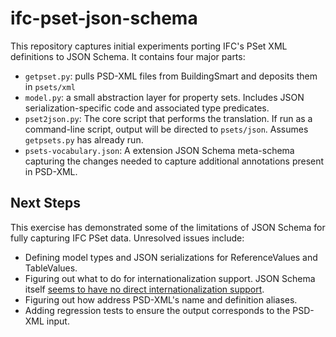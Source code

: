 # ifc-pset-json-schema
This repository captures initial experiments porting IFC's PSet XML definitions to JSON Schema. It contains four major parts:
- `getpset.py`: pulls PSD-XML files from BuildingSmart and deposits them in `psets/xml`
- `model.py`: a small abstraction layer for property sets. Includes JSON serialization-specific code and associated type predicates.
- `pset2json.py`: The core script that performs the translation. If run as a command-line script, output will be directed to `psets/json`. Assumes `getpsets.py` has already run.
- `psets-vocabulary.json`: A extension JSON Schema meta-schema capturing the changes needed to capture additional annotations present in PSD-XML.

## Next Steps
This exercise has demonstrated some of the limitations of JSON Schema for fully capturing IFC PSet data. Unresolved issues include:
- Defining model types and JSON serializations for ReferenceValues and TableValues.
- Figuring out what to do for internationalization support. JSON Schema itself [seems to have no direct internationalization support](https://github.com/json-schema-org/json-schema-spec/issues/53).
- Figuring out how address PSD-XML's name and definition aliases.
- Adding regression tests to ensure the output corresponds to the PSD-XML input.

